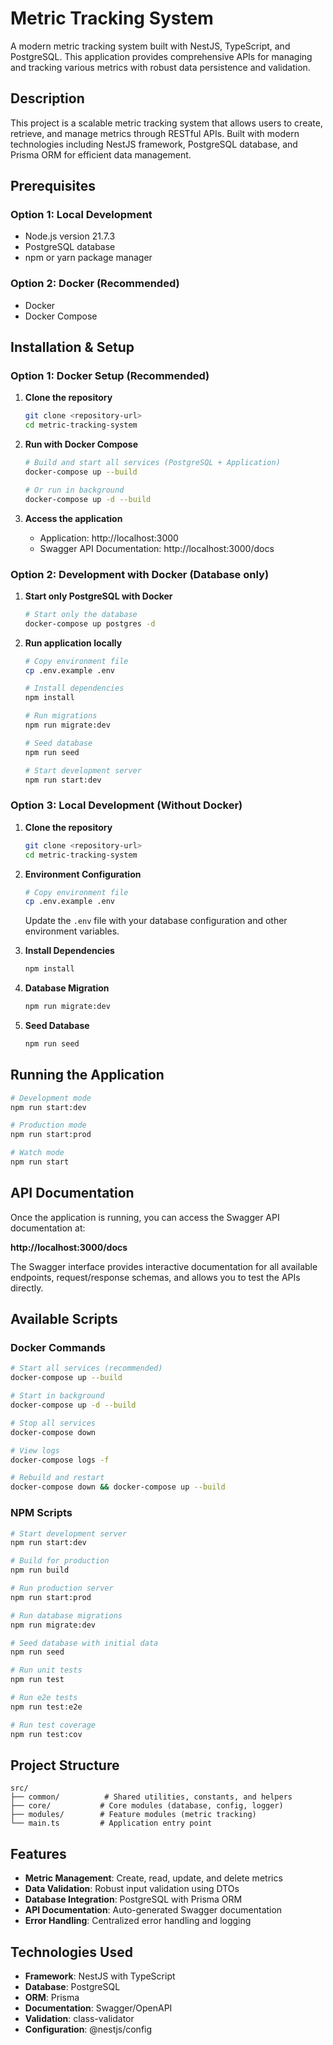 # Metric Tracking System

A modern metric tracking system built with NestJS, TypeScript, and PostgreSQL. This application provides comprehensive APIs for managing and tracking various metrics with robust data persistence and validation.

## Description

This project is a scalable metric tracking system that allows users to create, retrieve, and manage metrics through RESTful APIs. Built with modern technologies including NestJS framework, PostgreSQL database, and Prisma ORM for efficient data management.

## Prerequisites

### Option 1: Local Development
- Node.js version 21.7.3
- PostgreSQL database
- npm or yarn package manager

### Option 2: Docker (Recommended)
- Docker
- Docker Compose

## Installation & Setup

### Option 1: Docker Setup (Recommended)

1. **Clone the repository**
   ```bash
   git clone <repository-url>
   cd metric-tracking-system
   ```

2. **Run with Docker Compose**
   ```bash
   # Build and start all services (PostgreSQL + Application)
   docker-compose up --build
   
   # Or run in background
   docker-compose up -d --build
   ```

3. **Access the application**
   - Application: http://localhost:3000
   - Swagger API Documentation: http://localhost:3000/docs

### Option 2: Development with Docker (Database only)

1. **Start only PostgreSQL with Docker**
   ```bash
   # Start only the database
   docker-compose up postgres -d
   ```

2. **Run application locally**
   ```bash
   # Copy environment file
   cp .env.example .env
   
   # Install dependencies
   npm install
   
   # Run migrations
   npm run migrate:dev
   
   # Seed database
   npm run seed
   
   # Start development server
   npm run start:dev
   ```

### Option 3: Local Development (Without Docker)

1. **Clone the repository**
   ```bash
   git clone <repository-url>
   cd metric-tracking-system
   ```

2. **Environment Configuration**
   ```bash
   # Copy environment file
   cp .env.example .env
   ```
   
   Update the `.env` file with your database configuration and other environment variables.

3. **Install Dependencies**
   ```bash
   npm install
   ```

4. **Database Migration**
   ```bash
   npm run migrate:dev
   ```

5. **Seed Database**
   ```bash
   npm run seed
   ```

## Running the Application

```bash
# Development mode
npm run start:dev

# Production mode
npm run start:prod

# Watch mode
npm run start
```

## API Documentation

Once the application is running, you can access the Swagger API documentation at:

**http://localhost:3000/docs**

The Swagger interface provides interactive documentation for all available endpoints, request/response schemas, and allows you to test the APIs directly.

## Available Scripts

### Docker Commands
```bash
# Start all services (recommended)
docker-compose up --build

# Start in background
docker-compose up -d --build

# Stop all services
docker-compose down

# View logs
docker-compose logs -f

# Rebuild and restart
docker-compose down && docker-compose up --build
```

### NPM Scripts
```bash
# Start development server
npm run start:dev

# Build for production
npm run build

# Run production server
npm run start:prod

# Run database migrations
npm run migrate:dev

# Seed database with initial data
npm run seed

# Run unit tests
npm run test

# Run e2e tests
npm run test:e2e

# Run test coverage
npm run test:cov
```

## Project Structure

```
src/
├── common/          # Shared utilities, constants, and helpers
├── core/           # Core modules (database, config, logger)
├── modules/        # Feature modules (metric tracking)
└── main.ts         # Application entry point
```

## Features

- **Metric Management**: Create, read, update, and delete metrics
- **Data Validation**: Robust input validation using DTOs
- **Database Integration**: PostgreSQL with Prisma ORM
- **API Documentation**: Auto-generated Swagger documentation
- **Error Handling**: Centralized error handling and logging

## Technologies Used

- **Framework**: NestJS with TypeScript
- **Database**: PostgreSQL
- **ORM**: Prisma
- **Documentation**: Swagger/OpenAPI
- **Validation**: class-validator
- **Configuration**: @nestjs/config

